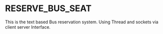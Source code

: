 # RESERVE_BUS_SEAT
This is the text based Bus reservation system. Using Thread and sockets via client server Interface.
